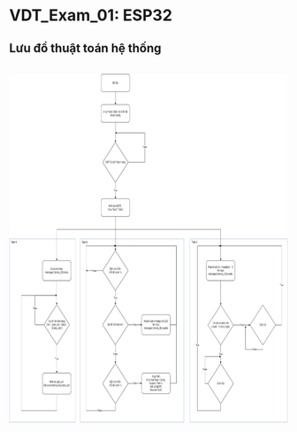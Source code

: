 # VDT_Exam_01: ESP32

## Lưu đồ thuật toán hệ thống
<br />
<div align="center">
  <a href="https://github.com/hungdaqq/Smarthome-IoT">
    <img src="diagram.png" alt="Logo" width="800" height="630">
  </a>
</div>

